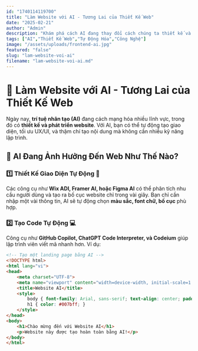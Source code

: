 ```yaml
---
id: "1740114119700"
title: "Làm Website với AI - Tương Lai của Thiết Kế Web"
date: "2025-02-21"
author: "Admin"
description: "Khám phá cách AI đang thay đổi cách chúng ta thiết kế và xây dựng website."
tags: ["AI","Thiết Kế Web","Tự Động Hóa","Công Nghệ"]
image: "/assets/uploads/frontend-ai.jpg"
featured: "false"
slug: "lam-website-voi-ai"
filename: "lam-website-voi-ai.md"
---
```

# 🚀 Làm Website với AI - Tương Lai của Thiết Kế Web  

Ngày nay, **trí tuệ nhân tạo (AI)** đang cách mạng hóa nhiều lĩnh vực, trong đó có **thiết kế và phát triển website**. Với AI, bạn có thể tự động tạo giao diện, tối ưu UX/UI, và thậm chí tạo nội dung mà không cần nhiều kỹ năng lập trình.  

## 🤖 **AI Đang Ảnh Hưởng Đến Web Như Thế Nào?**  

### 1️⃣ **Thiết Kế Giao Diện Tự Động** 🎨  
Các công cụ như **Wix ADI, Framer AI, hoặc Figma AI** có thể phân tích nhu cầu người dùng và tạo ra bố cục website chỉ trong vài giây. Bạn chỉ cần nhập một vài thông tin, AI sẽ tự động chọn **màu sắc, font chữ, bố cục** phù hợp.  

### 2️⃣ **Tạo Code Tự Động** 💻  
Công cụ như **GitHub Copilot, ChatGPT Code Interpreter, và Codeium** giúp lập trình viên viết mã nhanh hơn. Ví dụ:  

```html
<!-- Tạo một landing page bằng AI -->
<!DOCTYPE html>
<html lang="vi">
<head>
    <meta charset="UTF-8">
    <meta name="viewport" content="width=device-width, initial-scale=1.0">
    <title>Website AI</title>
    <style>
        body { font-family: Arial, sans-serif; text-align: center; padding: 50px; }
        h1 { color: #007bff; }
    </style>
</head>
<body>
    <h1>Chào mừng đến với Website AI</h1>
    <p>Website này được tạo hoàn toàn bằng AI!</p>
</body>
</html>